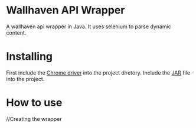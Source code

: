 # Wallhaven API Wrapper 
A wallhaven api wrapper in Java. It uses selenium to parse dynamic content.

# Installing
First include the [Chrome driver](http://chromedriver.chromium.org/downloads) into the project diretory. 
Include the [JAR](https://github.com/tangjienan/Wallhaven-Api-Wrapper/blob/master/wallhaven_api_wrapper.jar) file into the project.

# How to use

  //Creating the wrapper
  
